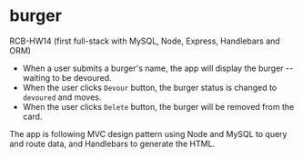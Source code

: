 # burger
RCB-HW14 (first full-stack with MySQL, Node, Express, Handlebars and ORM)

* When a user submits a burger's name, the app will display the burger -- waiting to be devoured.
* When the user clicks `Devour` button, the burger status is changed to `devoured` and moves.
* When the user clicks `Delete` button, the burger will be removed from the card.

The app is following MVC design pattern using Node and MySQL to query and route data, and Handlebars to generate the HTML.
